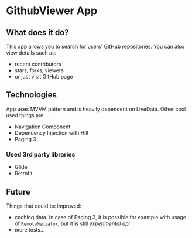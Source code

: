 # GithubViewer App

## What does it do?

This app allows you to search for users' GitHub repositories. You can also view details such as:

- recent contributors
- stars, forks, viewers
- or just visit GitHub page

## Technologies

App uses MVVM pattern and is heavily dependent on LiveData. Other cool used things are:

- Navigation Component
- Dependency Injection with Hilt
- Paging 3

### Used 3rd party libraries

- Glide
- Retrofit

## Future

Things that could be improved:

- caching data. In case of Paging 3, it is possible for example with usage of `RemoteMediator`,
  but it is still *experimental api*
- more tests...
